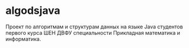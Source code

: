 # algodsjava
Проект по алгоритмам и структурам данных на языке Java студентов первого курса ШЕН ДВФУ специальности Прикладная математика и информатика.
